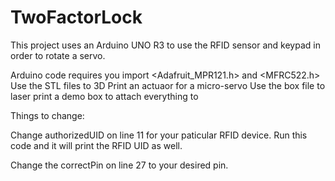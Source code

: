 # TwoFactorLock
This project uses an Arduino UNO R3 to use the RFID sensor and keypad in order to rotate a servo.

Arduino code requires you import <Adafruit_MPR121.h> and <MFRC522.h>
Use the STL files to 3D Print an actuaor for a micro-servo
Use the box file to laser print a demo box to attach everything to

Things to change:

Change authorizedUID on line 11 for your paticular RFID device. 
Run this code and it will print the RFID UID as well.

Change the correctPin on line 27 to your desired pin.
